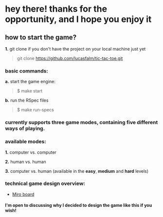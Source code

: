 # hey there! thanks for the opportunity, and I hope you enjoy it

## how to start the game?

**1.** git clone if you don't have the project on your local machine just yet
> git clone https://github.com/lucasfalm/tic-tac-toe.git

### basic commands:

**a.** start the game engine:
> $ make start

**b.** run the RSpec files
> $ make run-specs

### currently supports three game modes, containing five different ways of playing.
### available modes:
**1.** computer vs. computer

**2.** human vs. human

**3.** computer vs. human (available in the **easy**, **medium** and **hard** levels)

### technical game design overview:
- [Miro board](https://miro.com/app/board/uXjVMjIh4Qw=/?share_link_id=708384462447)

#### I'm open to discussing why I decided to design the game like this if you wish!
